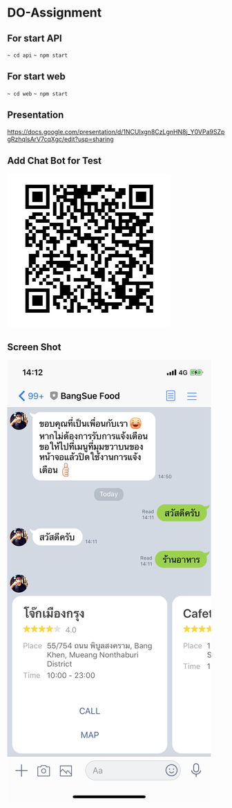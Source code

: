 # DO-Assignment

## For start API
`~ cd api`
`~ npm start`

## For start web
`~ cd web`
`~ npm start`

## Presentation

https://docs.google.com/presentation/d/1NCUIxgn8CzLgnHN8j_Y0VPa9SZpgRzhqlsArV7cqXgc/edit?usp=sharing

## Add Chat Bot for Test

![alt text](https://github.com/GUSJIB/DO-Assignment/blob/master/qr-chatbot.jpg?raw=true)

## Screen Shot

![alt text](https://github.com/GUSJIB/DO-Assignment/blob/master/chatbot.png?raw=true)
